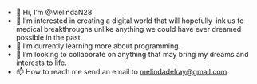 - 👋 Hi, I’m @MelindaN28
- 👀 I’m interested in creating a digital world that will hopefully link us to medical breakthroughs unlike anything we could have ever dreamed possible in the past.
- 🌱 I’m currently learning more about programming.
- 💞️ I’m looking to collaborate on anything that may bring my dreams and interests to life.
- 📫 How to reach me send an email to melindadelray@gmail.com

<!---
MelindaN28/MelindaN28 is a ✨ special ✨ repository because its `README.md` (this file) appears on your GitHub profile.
You can click the Preview link to take a look at your changes.
--->
